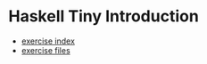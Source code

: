 
Haskell Tiny Introduction
===

- [exercise index](./exercise/index.md)
- [exercise files](./exercise/)
